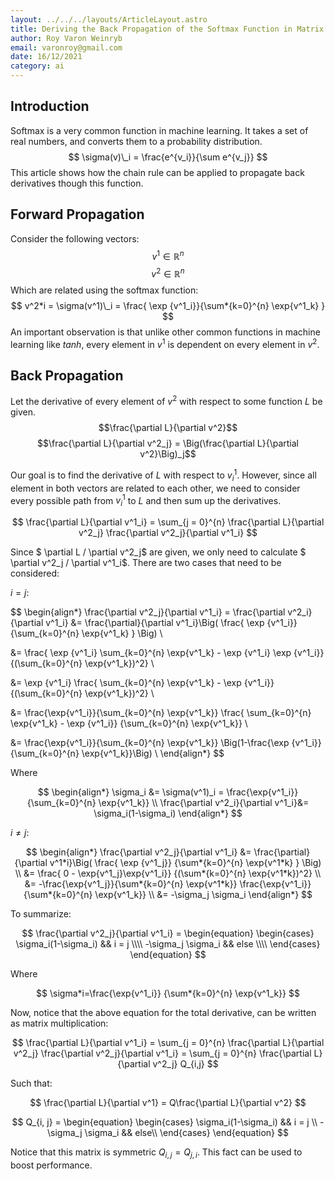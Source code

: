 ```yaml
---
layout: ../../../layouts/ArticleLayout.astro
title: Deriving the Back Propagation of the Softmax Function in Matrix Form
author: Roy Varon Weinryb
email: varonroy@gmail.com
date: 16/12/2021
category: ai
---
```


## Introduction

Softmax is a very common function in machine learning. It takes a set of real numbers, and converts them
to a probability distribution.
$$ \sigma(v)\_i = \frac{e^{v_i}}{\sum e^{v_j}} $$
This article shows how the chain rule can be applied to propagate back derivatives though this function.

## Forward Propagation

Consider the following vectors:
$$ v^1 \in \mathbb{R}^n $$
$$ v^2 \in \mathbb{R}^n $$
Which are related using the softmax function:
$$ v^2*i = \sigma(v^1)\_i = \frac{ \exp {v^1_i}}{\sum*{k=0}^{n} \exp{v^1_k} } $$
An important observation is that unlike other common functions in machine learning like $tanh$, every
element in $v^1$ is dependent on every element in $v^2$.

## Back Propagation

Let the derivative of every element of $v^2$ with respect to some function $L$ be given.
$$\frac{\partial L}{\partial v^2}$$
$$\frac{\partial L}{\partial v^2_j} = \Big(\frac{\partial L}{\partial v^2}\Big)_j$$

Our goal is to find the derivative of $L$ with respect to $v^1_i$. However, since all element in
both vectors
are related to each other, we need to consider every possible path from $v^1_i$ to $L$ and then sum
up the derivatives.

$$
\frac{\partial L}{\partial v^1_i} = \sum_{j = 0}^{n} \frac{\partial L}{\partial v^2_j} \frac{\partial
v^2_j}{\partial v^1_i}
$$

Since $ \partial L / \partial v^2_j$ are given, we only need to calculate $ \partial v^2_j / \partial
v^1_i$. There are two cases
that need to be considered:

$i = j:$

$$
\begin{align*}
\frac{\partial v^2_j}{\partial v^1_i} = \frac{\partial v^2_i}{\partial v^1_i}
&= \frac{\partial}{\partial v^1_i}\Big( \frac{ \exp {v^1_i}} {\sum_{k=0}^{n} \exp{v^1_k} } \Big)  \\

&= \frac{ \exp {v^1_i} \sum_{k=0}^{n} \exp{v^1_k} - \exp {v^1_i} \exp {v^1_i}} {(\sum_{k=0}^{n} \exp{v^1_k})^2}  \\

&= \exp {v^1_i} \frac{ \sum_{k=0}^{n} \exp{v^1_k} - \exp {v^1_i}} {(\sum_{k=0}^{n} \exp{v^1_k})^2}  \\

&= \frac{\exp{v^1_i}}{\sum_{k=0}^{n} \exp{v^1_k}} \frac{ \sum_{k=0}^{n} \exp{v^1_k} - \exp {v^1_i}} {\sum_{k=0}^{n} \exp{v^1_k}}  \\

&= \frac{\exp{v^1_i}}{\sum_{k=0}^{n} \exp{v^1_k}} \Big(1-\frac{\exp {v^1_i}} {\sum_{k=0}^{n} \exp{v^1_k}}\Big) \\
\end{align*}
$$

Where

$$
\begin{align*}
\sigma_i &= \sigma(v^1)_i = \frac{\exp{v^1_i}}{\sum_{k=0}^{n} \exp{v^1_k}} \\
\frac{\partial v^2_i}{\partial v^1_i}&= \sigma_i(1-\sigma_i)
\end{align*}
$$

$i \ne j:$

$$
\begin{align*}
\frac{\partial v^2_j}{\partial v^1_i}
&= \frac{\partial}{\partial v^1*i}\Big( \frac{ \exp {v^1_j}} {\sum*{k=0}^{n} \exp{v^1*k} } \Big)
\\
&= \frac{ 0 - \exp{v^1_j}\exp{v^1_i}} {(\sum*{k=0}^{n} \exp{v^1*k})^2}
\\
&= -\frac{\exp{v^1_j}}{\sum*{k=0}^{n} \exp{v^1*k}} \frac{\exp{v^1_i}} {\sum*{k=0}^{n} \exp{v^1_k}}
\\
&= -\sigma_j \sigma_i
\end{align*}
$$

To summarize:

$$
\frac{\partial v^2_j}{\partial v^1_i} =
\begin{equation}
\begin{cases}
\sigma_i(1-\sigma_i) && i = j \\\\
-\sigma_j \sigma_i && else \\\\
\end{cases}
\end{equation}
$$

Where

$$ \sigma*i=\frac{\exp{v^1_i}} {\sum*{k=0}^{n} \exp{v^1_k}} $$

Now, notice that the above equation for the total derivative, can be written as matrix multiplication:

$$
\frac{\partial L}{\partial v^1_i} = \sum_{j = 0}^{n} \frac{\partial L}{\partial v^2_j} \frac{\partial v^2_j}{\partial v^1_i} = \sum_{j = 0}^{n} \frac{\partial L}{\partial v^2_j} Q_{i,j}
$$

Such that:

$$
\frac{\partial L}{\partial v^1} = Q\frac{\partial L}{\partial v^2}
$$

$$
Q_{i, j} =
\begin{equation}
\begin{cases}
\sigma_i(1-\sigma_i) && i = j \\
-\sigma_j \sigma_i && else\\
\end{cases}
\end{equation}
$$

Notice that this matrix is symmetric $Q_{i, j} = Q_{j, i}$. This fact can be used to boost
performance.
